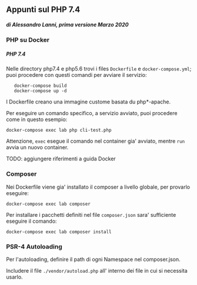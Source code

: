 
## Appunti sul PHP 7.4
##### di Alessandro Lanni, prima versione Marzo 2020

### PHP su Docker

##### PHP 7.4

Nelle directory php7.4 e php5.6 trovi i files `Dockerfile` e `docker-compose.yml`;
puoi procedere con questi comandi per avviare il servizio:

````
   docker-compose build
   docker-compose up -d
````
I Dockerfile creano una immagine custome basata du php*-apache.

Per eseguire un comando specifico, a servizio avviato, puoi procedere come in questo esempio:

````
docker-compose exec lab php cli-test.php
````

Attenzione, `exec` esegue il comando nel container gia' avviato, mentre `run` avvia un nuovo container.

TODO: aggiungere riferimenti a guida Docker

 
   
### Composer

Nei Dockerfile viene gia' installato il composer a livello globale, per provarlo eseguire:

````
docker-compose exec lab composer
````

Per installare i pacchetti definiti nel file `composer.json` sara' sufficiente eseguire il comando:

````
docker-compose exec lab composer install
````

### PSR-4 Autoloading

Per l'autoloading, definire il path di ogni Namespace nel composer.json. 

Includere il file  `./vendor/autoload.php` all' interno dei file in cui si necessita usarlo.
